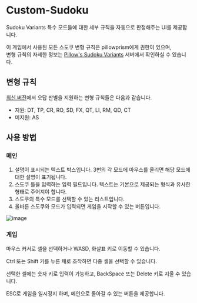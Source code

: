 # Custom-Sudoku

Sudoku Variants 특수 모드들에 대한 세부 규칙을 자동으로 판정해주는 UI를 제공합니다.

이 게임에서 사용된 모든 스도쿠 변형 규칙은 pillowprism에게 권한이 있으며,\
변형 규칙의 자세한 정보는 [Pillow's Sudoku Variants](https://discord.com/invite/aJPwNY7g6g) 서버에서 확인하실 수 있습니다.

## 변형 규칙
[최신 버전](https://github.com/I-Cubic-I/Custom-Sudoku/releases/latest)에서 오답 판별을 지원하는 변형 규칙들은 다음과 같습니다.
- 지원: DT, TP, CR, RO, SD, FX, QT, LI, RM, QD, CT
- 미지원: AS

## 사용 방법
### 메인
1. 설명이 표시되는 텍스트 박스입니다. 3번의 각 모드에 마우스를 올리면 해당 모드에 대한 설명이 표기됩니다.
2. 스도쿠 틀을 입력하는 입력 필드입니다. 텍스트는 기본으로 제공되는 형식과 유사한 형태로 주어져야 합니다.
3. 스도쿠의 특수 모드를 선택할 수 있는 리스트입니다.
4. 올바른 스도쿠와 모드가 입력되면 게임을 시작할 수 있는 버튼입니다.
   
![image](https://github.com/I-Cubic-I/Custom-Sudoku/assets/58257896/69a616c2-293c-4996-9630-47795037586d)

### 게임
마우스 커서로 셀을 선택하거나 WASD, 화살표 키로 이동할 수 있습니다.

Ctrl 또는 Shift 키를 누른 채로 조작하면 다중 셀을 선택할 수 있습니다.

선택한 셀에는 숫자 키로 입력이 가능하고, BackSpace 또는 Delete 키로 지울 수 있습니다.

ESC로 게임을 일시정지 하며, 메인으로 돌아갈 수 있는 버튼을 제공합니다.
